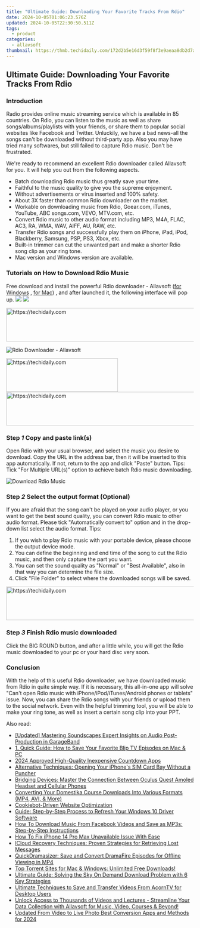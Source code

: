 ```yaml
---
title: "Ultimate Guide: Downloading Your Favorite Tracks From Rdio"
date: 2024-10-05T01:06:23.576Z
updated: 2024-10-05T22:30:50.511Z
tags:
  - product
categories:
  - allavsoft
thumbnail: https://thmb.techidaily.com/172d2b5e16d3f59f8f3e9aeaa8db2d7a1dcd42c1282454326ca1c10c6fe01b75.jpg
---
```


## Ultimate Guide: Downloading Your Favorite Tracks From Rdio

### Introduction

Radio provides online music streaming service which is available in 85 countries. On Rdio, you can listen to the music as well as share songs/albums/playlists with your friends, or share them to popular social websites like Facebook and Twitter. Unluckily, we have a bad news-all the songs can't be downloaded without third-party app. Also you may have tried many softwares, but still failed to capture Rdio music. Don't be frustrated.

We're ready to recommend an excellent Rdio downloader called Allavsoft for you. It will help you out from the following aspects.

* Batch downloading Rdio music thus greatly save your time.
* Faithful to the music quality to give you the supreme enjoyment.
* Without advertisements or virus inserted and 100% safety.
* About 3X faster than common Rdio downloader on the market.
* Workable on downloading music from Rdio, Goear.com, iTunes, YouTube, ABC songs.com, VEVO, MTV.com, etc.
* Convert Rdio music to other audio format including MP3, M4A, FLAC, AC3, RA, WMA, WAV, AIFF, AU, RAW, etc.
* Transfer Rdio songs and successfully play them on iPhone, iPad, iPod, Blackberry, Samsung, PSP, PS3, Xbox, etc.
* Built-in trimmer can cut the unwanted part and make a shorter Rdio song clip as your ring tone.
* Mac version and Windows version are available.

### Tutorials on How to Download Rdio Music

Free download and install the powerful Rdio downloader - Allavsoft ([for Windows](https://tools.techidaily.com/allavsoft/products/) , [for Mac](https://tools.techidaily.com/allavsoft/products/)) , and after launched it, the following interface will pop up. [![](https://www.allavsoft.com/how-to/../images/how-to/free-download-win.jpg)](https://tools.techidaily.com/allavsoft/products/) [![](https://www.allavsoft.com/how-to/../images/how-to/free-download-mac.jpg)](https://tools.techidaily.com/allavsoft/products/)

<!-- affiliate ads begin -->
<a href="https://ephamedtechinc.pxf.io/c/5597632/2137218/26400" target="_top" id="2137218">
  <img src="//a.impactradius-go.com/display-ad/26400-2137218" border="0" alt="https://techidaily.com" width="728" height="90"/>
</a>
<img height="0" width="0" src="https://ephamedtechinc.pxf.io/i/5597632/2137218/26400" style="position:absolute;visibility:hidden;" border="0" />
<!-- affiliate ads end -->

![Rdio Downloader - Allavsoft](https://www.allavsoft.com/how-to/../images/allavsoft/screen-shot-600.jpg)

<!-- affiliate ads begin -->
<a href="https://laganoo.pxf.io/c/5597632/1484951/16446" target="_top" id="1484951">
  <img src="//a.impactradius-go.com/display-ad/16446-1484951" border="0" alt="https://techidaily.com" width="300" height="90"/>
</a>
<img height="0" width="0" src="https://laganoo.pxf.io/i/5597632/1484951/16446" style="position:absolute;visibility:hidden;" border="0" />
<!-- affiliate ads end -->

<!-- affiliate ads begin -->
<a href="https://appsumo.8odi.net/c/5597632/2082539/7443" target="_top" id="2082539">
  <img src="//a.impactradius-go.com/display-ad/7443-2082539" border="0" alt="https://techidaily.com" width="728" height="90"/>
</a>
<img height="0" width="0" src="https://appsumo.8odi.net/i/5597632/2082539/7443" style="position:absolute;visibility:hidden;" border="0" />
<!-- affiliate ads end -->

### Step _1_ Copy and paste link(s)

Open Rdio with your usual browser, and select the music you desire to download. Copy the URL in the address bar, then it will be inserted to this app automatically. If not, return to the app and click "Paste" button. Tips: Tick "For Multiple URL(s)" option to achieve batch Rdio music downloading.

![Download Rdio Music](https://www.allavsoft.com/how-to/../images/how-to/download-Tenplay-video/download-tenplay-video.jpg)

### Step _2_ Select the output format (Optional)

If you are afraid that the song can't be played on your audio player, or you want to get the best sound quality, you can convert Rdio music to other audio format. Please tick "Automatically convert to" option and in the drop-down list select the audio format. Tips:

1. If you wish to play Rdio music with your portable device, please choose the output device mode.
2. You can define the beginning and end time of the song to cut the Rdio music, and then only capture the part you want.
3. You can set the sound quality as "Normal" or "Best Available", also in that way you can determine the file size.
4. Click "File Folder" to select where the downloaded songs will be saved.

<!-- affiliate ads begin -->
<a href="https://aidotcom.pxf.io/c/5597632/2134502/19576" target="_top" id="2134502">
  <img src="//a.impactradius-go.com/display-ad/19576-2134502" border="0" alt="https://techidaily.com" width="672" height="90"/>
</a>
<img height="0" width="0" src="https://aidotcom.pxf.io/i/5597632/2134502/19576" style="position:absolute;visibility:hidden;" border="0" />
<!-- affiliate ads end -->

### Step _3_ Finish Rdio music downloaded

Click the BIG ROUND button, and after a little while, you will get the Rdio music downloaded to your pc or your hard disc very soon.

### Conclusion

With the help of this useful Rdio downloader, we have downloaded music from Rdio in quite simple way. If it is necessary, this all-in-one app will solve "Can't open Rdio music with iPhone/iPod/iTunes/Android phones or tablets" issue. Now, you can share the Rdio songs with your friends or upload them to the social network. Even with the helpful trimming tool, you will be able to make your ring tone, as well as insert a certain song clip into your PPT.

<ins class="adsbygoogle"
     style="display:block"
     data-ad-format="autorelaxed"
     data-ad-client="ca-pub-7571918770474297"
     data-ad-slot="1223367746"></ins>

<ins class="adsbygoogle"
     style="display:block"
     data-ad-client="ca-pub-7571918770474297"
     data-ad-slot="8358498916"
     data-ad-format="auto"
     data-full-width-responsive="true"></ins>

<span class="atpl-alsoreadstyle">Also read:</span>
<div><ul>
<li><a href="https://fox-boxes.techidaily.com/updated-mastering-soundscapes-expert-insights-on-audio-post-production-in-garageband/"><u>[Updated] Mastering Soundscapes Expert Insights on Audio Post-Production in GarageBand</u></a></li>
<li><a href="https://win-marvelous.techidaily.com/1-quick-guide-how-to-save-your-favorite-blip-tv-episodes-on-mac-and-pc/"><u>1. Quick Guide: How to Save Your Favorite Blip TV Episodes on Mac & PC</u></a></li>
<li><a href="https://fox-links.techidaily.com/2024-approved-high-quality-inexpensive-countdown-apps/"><u>2024 Approved High-Quality Inexpensive Countdown Apps</u></a></li>
<li><a href="https://techno-recovery.techidaily.com/alternative-techniques-opening-your-iphones-sim-card-bay-without-a-puncher/"><u>Alternative Techniques: Opening Your iPhone's SIM Card Bay Without a Puncher</u></a></li>
<li><a href="https://tech-renaissance.techidaily.com/bridging-devices-master-the-connection-between-oculus-quest-amoled-headset-and-cellular-phones/"><u>Bridging Devices: Master the Connection Between Oculus Quest Amoled Headset and Cellular Phones</u></a></li>
<li><a href="https://win-marvelous.techidaily.com/converting-your-domestika-course-downloads-into-various-formats-mp4-avi-and-more/"><u>Converting Your Domestika Course Downloads Into Various Formats (MP4, AVI, & More)</u></a></li>
<li><a href="https://data-safeguard.techidaily.com/cookiebot-driven-website-optimization/"><u>Cookiebot-Driven Website Optimization</u></a></li>
<li><a href="https://win-forum.techidaily.com/guide-step-by-step-process-to-refresh-your-windows-10-driver-software/"><u>Guide: Step-by-Step Process to Refresh Your Windows 10 Driver Software</u></a></li>
<li><a href="https://win-marvelous.techidaily.com/how-to-download-music-from-facebook-videos-and-save-as-mp3s-step-by-step-instructions/"><u>How To Download Music From Facebook Videos and Save as MP3s: Step-by-Step Instructions</u></a></li>
<li><a href="https://ios-unlock.techidaily.com/how-to-fix-iphone-14-pro-max-unavailable-issue-with-ease-by-drfone-ios/"><u>How To Fix iPhone 14 Pro Max Unavailable Issue With Ease</u></a></li>
<li><a href="https://os-tips.techidaily.com/icloud-recovery-techniques-proven-strategies-for-retrieving-lost-messages/"><u>ICloud Recovery Techniques: Proven Strategies for Retrieving Lost Messages</u></a></li>
<li><a href="https://win-marvelous.techidaily.com/quickdramasizer-save-and-convert-dramafire-episodes-for-offline-viewing-in-mp4/"><u>QuickDramasizer: Save and Convert DramaFire Episodes for Offline Viewing in MP4</u></a></li>
<li><a href="https://win-marvelous.techidaily.com/top-torrent-sites-for-mac-and-windows-unlimited-free-downloads/"><u>Top Torrent Sites for Mac & Windows: Unlimited Free Downloads!</u></a></li>
<li><a href="https://win-marvelous.techidaily.com/ultimate-guide-solving-the-sky-on-demand-download-problem-with-6-key-strategies/"><u>Ultimate Guide: Solving the Sky On Demand Download Problem with 6 Key Strategies</u></a></li>
<li><a href="https://win-marvelous.techidaily.com/ultimate-techniques-to-save-and-transfer-videos-from-acorntv-for-desktop-users/"><u>Ultimate Techniques to Save and Transfer Videos From AcornTV for Desktop Users</u></a></li>
<li><a href="https://win-marvelous.techidaily.com/unlock-access-to-thousands-of-videos-and-lectures-streamline-your-data-collection-with-allavsoft-for-music-video-courses-and-beyond/"><u>Unlock Access to Thousands of Videos and Lectures - Streamline Your Data Collection with Allavsoft for Music, Video, Courses & Beyond!</u></a></li>
<li><a href="https://video-creation-software.techidaily.com/updated-from-video-to-live-photo-best-conversion-apps-and-methods-for-2024/"><u>Updated From Video to Live Photo Best Conversion Apps and Methods for 2024</u></a></li>
</ul></div>

